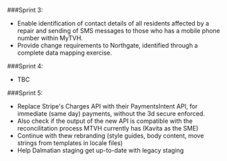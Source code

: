 ###Sprint 3:
- Enable identification of contact details of all residents affected by a repair and sending of SMS messages to those who has a mobile phone number within MyTVH.
- Provide change requirements to Northgate, identified through a complete data mapping exercise.


###Sprint 4:
- TBC


###Sprint 5:
- Replace Stripe's Charges API with their PaymentsIntent API, for immediate (same day) payments, without the 3d secure enforced. 
- Also check if the output of the new API is compatible with the reconcilitation process MTVH currently has (Kavita as the SME)
- Continue with thew rebranding (style guides, body content, move strings from templates in locale files)
- Help Dalmatian staging get up-to-date with legacy staging
